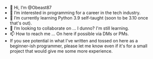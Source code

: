 - 👋 Hi, I’m @Obeast87
- 👀 I’m interested in programming for a career in the tech industry.
- 🌱 I’m currently learning Python 3.9 self-taught (soon to be 3.10 once that's out).
- 💞️ I’m looking to collaborate on ... I dunno? I'm still learning.
- 📫 How to reach me ... On here if possible via DMs or PMs.
- If you see potential in what I've written and tossed on here as a beginner-ish programmer, please let me know even if it's for a small project that would give me some more experience.

<!---
Obeast87/Obeast87 is a ✨ special ✨ repository because its `README.md` (this file) appears on your GitHub profile.
You can click the Preview link to take a look at your changes.
--->
